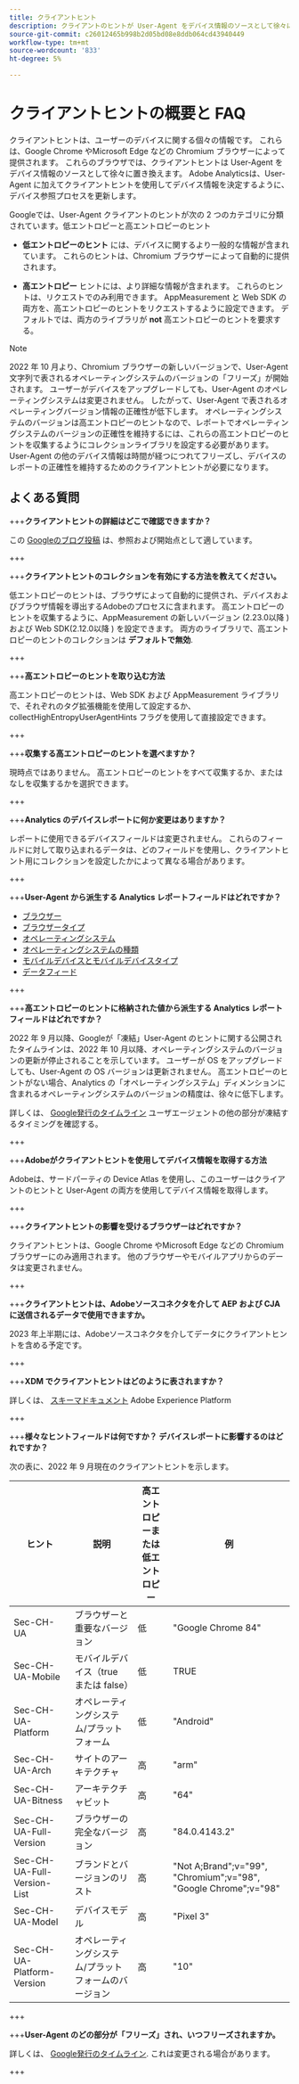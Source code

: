 ```yaml
---
title: クライアントヒント
description: クライアントのヒントが User-Agent をデバイス情報のソースとして徐々に置き換える方法について説明します。
source-git-commit: c26012465b998b2d05bd08e8ddb064cd43940449
workflow-type: tm+mt
source-wordcount: '833'
ht-degree: 5%

---
```



# クライアントヒントの概要と FAQ

クライアントヒントは、ユーザーのデバイスに関する個々の情報です。 これらは、Google Chrome やMicrosoft Edge などの Chromium ブラウザーによって提供されます。 これらのブラウザでは、クライアントヒントは User-Agent をデバイス情報のソースとして徐々に置き換えます。 Adobe Analyticsは、User-Agent に加えてクライアントヒントを使用してデバイス情報を決定するように、デバイス参照プロセスを更新します。

Googleでは、User-Agent クライアントのヒントが次の 2 つのカテゴリに分類されています。低エントロピーと高エントロピーのヒント

* **低エントロピーのヒント** には、デバイスに関するより一般的な情報が含まれています。 これらのヒントは、Chromium ブラウザーによって自動的に提供されます。

* **高エントロピー** ヒントには、より詳細な情報が含まれます。 これらのヒントは、リクエストでのみ利用できます。 AppMeasurement と Web SDK の両方を、高エントロピーのヒントをリクエストするように設定できます。 デフォルトでは、両方のライブラリが **not** 高エントロピーのヒントを要求する。

>[!NOTE]
>
>2022 年 10 月より、Chromium ブラウザーの新しいバージョンで、User-Agent 文字列で表されるオペレーティングシステムのバージョンの「フリーズ」が開始されます。 ユーザーがデバイスをアップグレードしても、User-Agent のオペレーティングシステムは変更されません。 したがって、User-Agent で表されるオペレーティングバージョン情報の正確性が低下します。 オペレーティングシステムのバージョンは高エントロピーのヒントなので、レポートでオペレーティングシステムのバージョンの正確性を維持するには、これらの高エントロピーのヒントを収集するようにコレクションライブラリを設定する必要があります。 User-Agent の他のデバイス情報は時間が経つにつれてフリーズし、デバイスのレポートの正確性を維持するためのクライアントヒントが必要になります。

## よくある質問

+++**クライアントヒントの詳細はどこで確認できますか？**

この [Googleのブログ投稿](https://web.dev/user-agent-client-hints/) は、参照および開始点として適しています。

+++

+++**クライアントヒントのコレクションを有効にする方法を教えてください。**

低エントロピーのヒントは、ブラウザによって自動的に提供され、デバイスおよびブラウザ情報を導出するAdobeのプロセスに含まれます。 高エントロピーのヒントを収集するように、AppMeasurement の新しいバージョン (2.23.0以降 ) および Web SDK(2.12.0以降 ) を設定できます。 両方のライブラリで、高エントロピーのヒントのコレクションは **デフォルトで無効**.

+++

+++**高エントロピーのヒントを取り込む方法**

高エントロピーのヒントは、Web SDK および AppMeasurement ライブラリで、それぞれのタグ拡張機能を使用して設定するか、collectHighEntropyUserAgentHints フラグを使用して直接設定できます。

+++

+++**収集する高エントロピーのヒントを選べますか？**

現時点ではありません。 高エントロピーのヒントをすべて収集するか、またはなしを収集するかを選択できます。

+++

+++**Analytics のデバイスレポートに何か変更はありますか？**

レポートに使用できるデバイスフィールドは変更されません。 これらのフィールドに対して取り込まれるデータは、どのフィールドを使用し、クライアントヒント用にコレクションを設定したかによって異なる場合があります。

+++

+++**User-Agent から派生する Analytics レポートフィールドはどれですか？**

* [ブラウザー](https://experienceleague.adobe.com/docs/analytics/components/dimensions/browser.html?lang=en)
* [ブラウザータイプ](https://experienceleague.adobe.com/docs/analytics/components/dimensions/browser-type.html?lang=en)
* [オペレーティングシステム](https://experienceleague.adobe.com/docs/analytics/components/dimensions/operating-systems.html?lang=en)
* [オペレーティングシステムの種類](https://experienceleague.adobe.com/docs/analytics/components/dimensions/operating-system-types.html?lang=en)
* [モバイルデバイスとモバイルデバイスタイプ](https://experienceleague.adobe.com/docs/analytics/components/dimensions/mobile-dimensions.html?lang=en)
* [データフィード](https://experienceleague.adobe.com/docs/analytics/export/analytics-data-feed/data-feed-contents/datafeeds-reference.html?lang=ja)

+++

+++**高エントロピーのヒントに格納された値から派生する Analytics レポートフィールドはどれですか？**

2022 年 9 月以降、Googleが「凍結」User-Agent のヒントに関する公開されたタイムラインは、2022 年 10 月以降、オペレーティングシステムのバージョンの更新が停止されることを示しています。 ユーザーが OS をアップグレードしても、User-Agent の OS バージョンは更新されません。 高エントロピーのヒントがない場合、Analytics の「オペレーティングシステム」ディメンションに含まれるオペレーティングシステムのバージョンの精度は、徐々に低下します。

詳しくは、 [Google発行のタイムライン](https://blog.chromium.org/2021/09/user-agent-reduction-origin-trial-and-dates.html) ユーザエージェントの他の部分が凍結するタイミングを確認する。

+++

+++**Adobeがクライアントヒントを使用してデバイス情報を取得する方法**

Adobeは、サードパーティの Device Atlas を使用し、このユーザーはクライアントのヒントと User-Agent の両方を使用してデバイス情報を取得します。

+++

+++**クライアントヒントの影響を受けるブラウザーはどれですか？**

クライアントヒントは、Google Chrome やMicrosoft Edge などの Chromium ブラウザーにのみ適用されます。 他のブラウザーやモバイルアプリからのデータは変更されません。

+++

+++**クライアントヒントは、Adobeソースコネクタを介して AEP および CJA に送信されるデータで使用できますか。**

2023 年上半期には、Adobeソースコネクタを介してデータにクライアントヒントを含める予定です。

+++

+++**XDM でクライアントヒントはどのように表されますか？**

詳しくは、 [スキーマドキュメント](https://github.com/adobe/xdm/blob/master/components/datatypes/browserdetails.schema.json#L121) Adobe Experience Platform

+++

+++**様々なヒントフィールドは何ですか？ デバイスレポートに影響するのはどれですか？**

次の表に、2022 年 9 月現在のクライアントヒントを示します。

| ヒント | 説明 | 高エントロピーまたは低エントロピー | 例 |
| --- | --- | --- | --- | 
| Sec-CH-UA | ブラウザーと重要なバージョン | 低 | &quot;Google Chrome 84&quot; |
| Sec-CH-UA-Mobile | モバイルデバイス（true または false） | 低 | TRUE |
| Sec-CH-UA-Platform | オペレーティングシステム/プラットフォーム | 低 | &quot;Android&quot; |
| Sec-CH-UA-Arch | サイトのアーキテクチャ | 高 | &quot;arm&quot; |
| Sec-CH-UA-Bitness | アーキテクチャビット | 高 | &quot;64&quot; |
| Sec-CH-UA-Full-Version | ブラウザーの完全なバージョン | 高 | &quot;84.0.4143.2&quot; |
| Sec-CH-UA-Full-Version-List | ブランドとバージョンのリスト | 高 | &quot;Not A;Brand&quot;;v=&quot;99&quot;, &quot;Chromium&quot;;v=&quot;98&quot;, &quot;Google Chrome&quot;;v=&quot;98&quot; |
| Sec-CH-UA-Model | デバイスモデル | 高 | &quot;Pixel 3&quot; |
| Sec-CH-UA-Platform-Version | オペレーティングシステム/プラットフォームのバージョン | 高 | &quot;10&quot; |

+++



+++**User-Agent のどの部分が「フリーズ」され、いつフリーズされますか。**

詳しくは、 [Google発行のタイムライン](https://blog.chromium.org/2021/09/user-agent-reduction-origin-trial-and-dates.html). これは変更される場合があります。

+++
